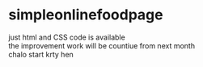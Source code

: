 # simpleonlinefoodpage
just html and CSS code is available
<br>
the improvement work will be countiue from next month
<br>
chalo start krty hen
